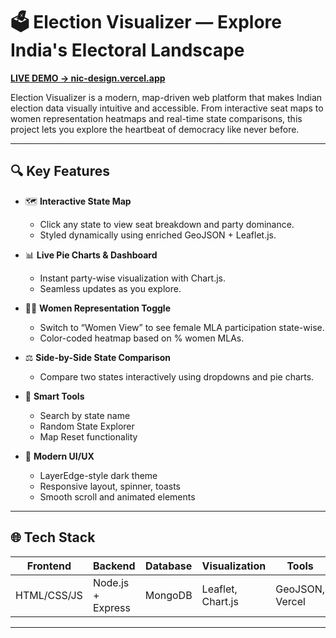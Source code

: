 # 🗳️ Election Visualizer — Explore India's Electoral Landscape

**[LIVE DEMO → nic-design.vercel.app](https://nic-design.onrender.com/)**

Election Visualizer is a modern, map-driven web platform that makes Indian election data visually intuitive and accessible. From interactive seat maps to women representation heatmaps and real-time state comparisons, this project lets you explore the heartbeat of democracy like never before.

---

## 🔍 Key Features

- 🗺️ **Interactive State Map**  
  - Click any state to view seat breakdown and party dominance.
  - Styled dynamically using enriched GeoJSON + Leaflet.js.

- 📊 **Live Pie Charts & Dashboard**  
  - Instant party-wise visualization with Chart.js.
  - Seamless updates as you explore.

- 👩‍⚖️ **Women Representation Toggle**  
  - Switch to “Women View” to see female MLA participation state-wise.
  - Color-coded heatmap based on % women MLAs.

- ⚖️ **Side-by-Side State Comparison**  
  - Compare two states interactively using dropdowns and pie charts.

- 🧭 **Smart Tools**  
  - Search by state name  
  - Random State Explorer  
  - Map Reset functionality

- 💅 **Modern UI/UX**  
  - LayerEdge-style dark theme  
  - Responsive layout, spinner, toasts  
  - Smooth scroll and animated elements

---

## 🌐 Tech Stack

| Frontend         | Backend         | Database | Visualization | Tools        |
|------------------|------------------|----------|---------------|--------------|
| HTML/CSS/JS      | Node.js + Express| MongoDB  | Leaflet, Chart.js | GeoJSON, Vercel |

---
